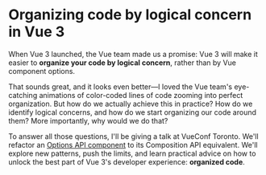# Organizing code by logical concern in Vue 3

When Vue 3 launched, the Vue team made us a promise: Vue 3 will make it easier to **organize your code by logical concern**, rather than by Vue component options.

That sounds great, and it looks even better—I loved the Vue team's eye-catching animations of color-coded lines of code zooming into perfect organization. But how do we actually achieve this in practice? How do we identify logical concerns, and how do we start organizing our code around them? More importantly, why would we do that?

To answer all those questions, I'll be giving a talk at VueConf Toronto. We'll refactor an [Options API component](/AlexVipond/organizing-code-by-logical-concern-in-vue-3/blob/main/src/BaseListbox.vue) to its Composition API equivalent. We'll explore new patterns, push the limits, and learn practical advice on how to unlock the best part of Vue 3's developer experience: **organized code**.
